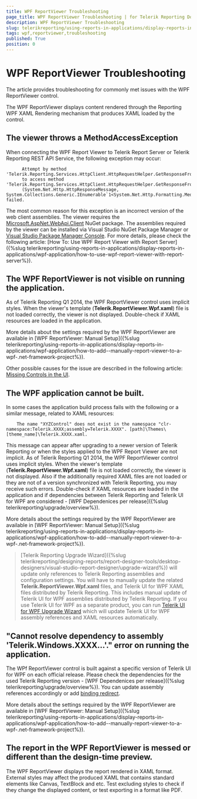 ```yaml
---
title: WPF ReportViewer Troubleshooting
page_title: WPF ReportViewer Troubleshooting | for Telerik Reporting Documentation
description: WPF ReportViewer Troubleshooting
slug: telerikreporting/using-reports-in-applications/display-reports-in-applications/wpf-application/troubleshooting/wpf-reportviewer-troubleshooting
tags: wpf,reportviewer,troubleshooting
published: True
position: 0
---
```


# WPF ReportViewer Troubleshooting



The article provides troubleshooting for commonly met issues with the WPF ReportViewer control.

The WPF ReportViewer displays content rendered through the Reporting WPF XAML Rendering mechanism that produces XAML loaded by the control.       

## The viewer throws a MethodAccessException

When connecting the WPF Report Viewer to Telerik Report Server or Telerik Reporting REST API Service, the following exception may occur:         

    
          Attempt by method 'Telerik.Reporting.Services.HttpClient.HttpRequestHelper.GetResponseFromPost(System.Net.Http.HttpResponseMessage)'
          to access method 'Telerik.Reporting.Services.HttpClient.HttpRequestHelper.GetResponseFromPost<T>
          (System.Net.Http.HttpResponseMessage, System.Collections.Generic.IEnumerable`1<System.Net.Http.Formatting.MediaTypeFormatter>)' failed.
        

The most common reason for this exception is an incorrect version of the web client assemblies. The viewer requires the            [Microsoft.AspNet.WebApi.Client](https://www.nuget.org/packages/Microsoft.AspNet.WebApi.Client/4.0.30506)            NuGet package. The assemblies required by the viewer can be installed via Visual Studio NuGet Package Manager or            [Visual Studio Package Manager Console](https://docs.nuget.org/consume/package-manager-console).           For more details, please check the following article:            [How To: Use WPF Report Viewer with Report Server]({%slug telerikreporting/using-reports-in-applications/display-reports-in-applications/wpf-application/how-to-use-wpf-report-viewer-with-report-server%}).         

## The WPF ReportViewer is not visible on running the application.

As of Telerik Reporting Q1 2014, the WPF ReportViewer control uses implicit styles.           When the viewer's template (__Telerik.ReportViewer.Wpf.xaml__) file is not loaded correctly, the viewer            is not displayed.           Double-check if XAML resources are loaded in the application.         

More details about the settings required by the WPF ReportViewer are available in            [WPF ReportViewer: Manual Setup]({%slug telerikreporting/using-reports-in-applications/display-reports-in-applications/wpf-application/how-to-add--manually-report-viewer-to-a-wpf-.net-framework-project%}).         

Other possible causes for the issue are described in the following article:            [Missing Controls in the UI](https://docs.telerik.com/devtools/wpf/common-information/troubleshooting/invisible-controls).         

## The WPF application cannot be built.

In some cases the application build process fails with the following or a similar message, related to XAML resources:         

                      
        The name "XYZControl" does not exist in the namespace "clr-namespace:Telerik.XXXX;assembly=Telerik.XXXX". [path]\Themes\[theme_name]\Telerik.XXXX.xaml.
        

This message can appear after upgrading to a newer version of Telerik Reporting or when the styles applied to the WPF Report Viewer are not implicit.           As of Telerik Reporting Q1 2014, the WPF ReportViewer control uses implicit styles.           When the viewer's template (__Telerik.ReportViewer.Wpf.xaml__) file is not loaded correctly, the viewer is not displayed.           Also if the additionally required XAML files are not loaded or they are not of a version synchronized with Telerik Reporting, you may receive such errors.           Double-check if XAML resources are loaded in the application and if dependencies between Telerik Reporting and Telerik UI for WPF are considered           - [WPF Dependenices per release]({%slug telerikreporting/upgrade/overview%}).         

More details about the settings required by the WPF ReportViewer are available in [WPF ReportViewer: Manual Setup]({%slug telerikreporting/using-reports-in-applications/display-reports-in-applications/wpf-application/how-to-add--manually-report-viewer-to-a-wpf-.net-framework-project%}).         

> [Telerik Reporting Upgrade Wizard]({%slug telerikreporting/designing-reports/report-designer-tools/desktop-designers/visual-studio-report-designer/upgrade-wizard%}) will update only references to Telerik Reporting assemblies and configuration settings.             You will have to manually update the related  __Telerik.ReportViewer.Wpf.xaml__ files, and Telerik UI             for WPF XAML files distributed by Telerik Reporting. This includes manual update of Telerik UI for WPF assemblies distributed by Telerik Reporting.           If you use Telerik UI for WPF as a separate product, you can run  [Telerik UI for WPF Upgrade Wizard](http://docs.telerik.com/devtools/wpf/visual-studio-extensions/for-wpf-vs-extensions-upgrading)  which will update Telerik UI for WPF assembly references and XAML resources automatically.           


## "Cannot resolve dependency to assembly 'Telerik.Windows.XXXX...'." error on running the application.

The WPf ReportViewer control is built against a specific version of Telerik UI for WPF on each official release. Please check the dependencies           for the used Telerik Reporting version - [WPF Dependenices per release]({%slug telerikreporting/upgrade/overview%}). You can           update assembly references accordingly or add  [binding redirect](http://msdn.microsoft.com/en-us/library/eftw1fys(v=vs.110).aspx).         

More details about the settings required by the WPF ReportViewer are available in [WPF ReportViewer: Manual Setup]({%slug telerikreporting/using-reports-in-applications/display-reports-in-applications/wpf-application/how-to-add--manually-report-viewer-to-a-wpf-.net-framework-project%}).         

## The report in the WPF ReportViewer is messed or different than the design-time preview.

The WPF ReportViewer displays the report rendered in XAML format. External styles may affect the produced XAML that contains standard elements like Canvas, TextBlock and etc.           Test excluding styles to check if they change the displayed content, or test exporting in a format like PDF.


